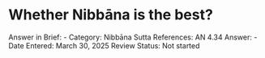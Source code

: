 # Whether Nibbāna is the best?

Answer in Brief: -
 Category: Nibbāna
Sutta References: AN 4.34
Answer: -
Date Entered: March 30, 2025
Review Status: Not started